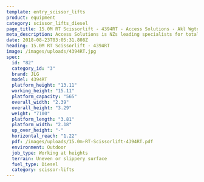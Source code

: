 ```yaml
---
template: entry_scissor_lifts
product: equipment
category: scissor_lifts_diesel
page_title: 15.0M RT Scissorlift - 4394RT - Access Solutions - Akl Wgtn Chch, NZ
meta_description: Access Solutions is NZs leading specialists for total access solution equipment. 100% NZ owned & operated. Read about us - Make an enquiry today
date: 2018-08-23T03:05:31.808Z
heading: 15.0M RT Scissorlift - 4394RT
image: /images/uploads/4394RT.jpg
spec:
  id: "82"
  category_id: "3"
  brand: JLG
  model: 4394RT
  platform_height: "13.11"
  working_height: "15.11"
  platform_capacity: "565"
  overall_width: "2.39"
  overall_height: "3.29"
  weight: "7100"
  platform_length: "3.81"
  platform_width: "2.18"
  up_over_height: "-"
  horizontal_reach: "1.22"
  pdf: /images/uploads/15.0m-RT-Scissorlift-4394RT.pdf
  environment: Outdoor
  job_type: Working at heights
  terrain: Uneven or slippery surface
  fuel_type: Diesel
  category: scissor-lifts
---
```

